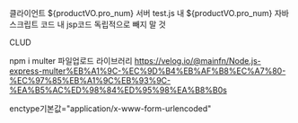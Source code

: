클라이언트 ${productVO.pro_num}
서버 test.js 내 ${productVO.pro_num}
자바스크립트 코드 내 jsp코드 독립적으로 빼지 말 것

CLUD

npm i multer 파일업로드 라이브러리
https://velog.io/@mainfn/Node.js-express-multer%EB%A1%9C-%EC%9D%B4%EB%AF%B8%EC%A7%80-%EC%97%85%EB%A1%9C%EB%93%9C-%EA%B5%AC%ED%98%84%ED%95%98%EA%B8%B0s


enctype기본값="application/x-www-form-urlencoded"